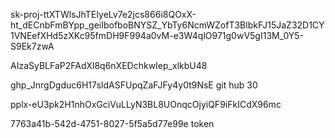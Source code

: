 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


AIzaSyBLFaP2FAdXl8q6nXEDchkwIep_xlkbU48


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 git hub 30 

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


7763a41b-542d-4751-8027-5f5a5d77e99e token